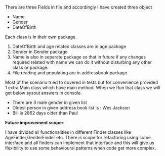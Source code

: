 There are three Fields in file and accordingly I have created three object

* Name
* Gender
* DateOfBirth

Each class is in their own package.
1. DateOfBirth and age related classes are in age package
2. Gender in Gender package
3. Name is also in separate package so that in future if any changes required related with name we can do it without disturbing any other class or package.
4. File reading and populating are in addressbook package

Most of the scenario tried to covered in tests but for convenience provided 1 extra Main class which have main method.
When we Run that class we will get below sysout answers in console.

* There are 3 male gender in given list
* Oldest person in given address book list is : Wes Jackson
* Bill is 2862 days older than Paul

**Future improvement scope::**

I have divided all functionalities in different Finder classes like AgeFinder,GenderFinder etc.
There is scope for refactoring using some interface and all finders can implement that interface and this will 
give us flexibility to use some behavioural patterns when code get more complex.
